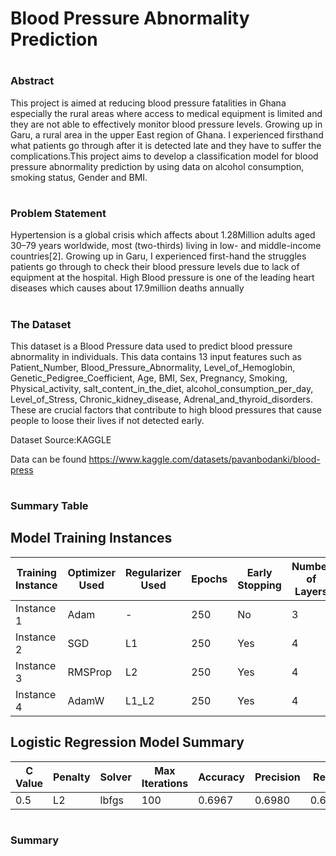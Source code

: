 # Blood Pressure Abnormality Prediction

# <h3>Abstract</h3>
This project  is aimed at reducing blood pressure fatalities in Ghana especially the  rural areas where access to medical equipment is limited and they are not able to effectively monitor blood pressure levels. Growing up in Garu, a rural area in the upper East region of Ghana. I experienced firsthand what patients go through after it is detected late and they have to suffer the complications.This project aims to develop a classification model for  blood pressure abnormality prediction  by using data on alcohol consumption, smoking status, Gender and BMI. <br>

# <h3>Problem Statement</h3>
Hypertension is a global crisis which affects about 1.28Million adults aged 30–79 years worldwide, most (two-thirds) living in low- and middle-income countries[2]. Growing up in Garu, I experienced  first-hand the struggles patients go through to check their blood pressure levels due to lack of equipment at the hospital. High Blood pressure is one of the leading heart diseases which causes about 17.9million deaths annually

# <h3>The Dataset</h3>
This dataset is a Blood Pressure data used to predict blood pressure abnormality in individuals. This data contains 13 input features such as
     Patient_Number, Blood_Pressure_Abnormality, Level_of_Hemoglobin,
       Genetic_Pedigree_Coefficient, Age, BMI, Sex, Pregnancy,
       Smoking, Physical_activity, salt_content_in_the_diet,
       alcohol_consumption_per_day, Level_of_Stress,
       Chronic_kidney_disease, Adrenal_and_thyroid_disorders.
 These are crucial factors that contribute to high blood pressures that cause people to loose their lives if not detected early.

Dataset Source:KAGGLE 

Data can be found https://www.kaggle.com/datasets/pavanbodanki/blood-press

# <h3>Summary Table</h3>

## Model Training Instances

| Training Instance | Optimizer Used | Regularizer Used | Epochs | Early Stopping | Number of Layers | Learning Rate | Dropout | Accuracy | F1 Score | Recall | Precision |
|------------------|---------------|----------------|--------|---------------|----------------|--------------|---------|---------|---------|--------|-----------|
| Instance 1      | Adam          | -              | 250    | No             | 3              | 0.0001      | 0.35     | 0.8167  | 0.8161  | 0.8166 | 0.8161    |
| Instance 2      | SGD           | L1             | 250    | Yes            | 4              | 0.001       | 0.3      | 0.8767  | 0.8770  | 0.8767 | 0.8783    |
| Instance 3      | RMSProp       | L2             | 250    | Yes            | 4              | 0.0001      | 0.3      | 0.8233  | 0.8242  | 0.8233 | 0.8317    |
| Instance 4      | AdamW         | L1_L2          | 250    | Yes            | 4              | 0.0005      | 0.3      | 0.8733  | 0.8736  | 0.8733 | 0.8741    |

## Logistic Regression Model Summary

| C Value | Penalty | Solver  | Max Iterations | Accuracy | Precision | Recall | F1 Score |
|---------|---------|---------|---------------|----------|-----------|--------|----------|
| 0.5     | L2      | lbfgs   | 100           | 0.6967   | 0.6980    | 0.6967 | 0.7018   |

# <h3>Summary</h3>
